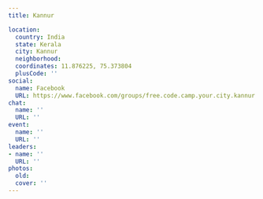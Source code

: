 ```yaml
---
title: Kannur

location:
  country: India
  state: Kerala
  city: Kannur
  neighborhood: 
  coordinates: 11.876225, 75.373804
  plusCode: ''
social:
  name: Facebook
  URL: https://www.facebook.com/groups/free.code.camp.your.city.kannur
chat:
  name: ''
  URL: ''
event:
  name: ''
  URL: ''
leaders:
- name: ''
  URL: ''
photos:
  old: 
  cover: ''
---
```

